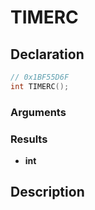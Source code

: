 # TIMERC

## Declaration
```cpp
// 0x1BF55D6F
int TIMERC();
```

### Arguments

### Results
- **int**

## Description
